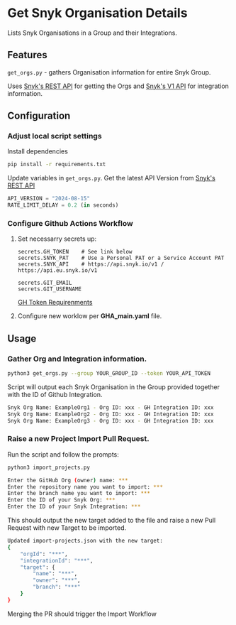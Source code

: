 # Get Snyk Organisation Details

Lists Snyk Organisations in a Group and their Integrations.

## Features

`get_orgs.py` - gathers Organisation information for entire Snyk Group. 

Uses [Snyk's REST API](https://apidocs.snyk.io/?version=2024-10-15#get-/groups/-group_id-/orgs) for getting the Orgs and [Snyk's V1 API](https://snyk.docs.apiary.io/#reference/integrations/integrations/list) for integration information.

## Configuration

### Adjust local script settings

Install dependencies
```sh
pip install -r requirements.txt
```

Update variables in `get_orgs.py`. Get the latest API Version from [Snyk's REST API](https://apidocs.snyk.io/)
```py
API_VERSION = "2024-08-15"
RATE_LIMIT_DELAY = 0.2 (in seconds)
```

### Configure Github Actions Workflow

1. Set necessarry secrets up:

    ```
    secrets.GH_TOKEN    # See link below
    secrets.SNYK_PAT    # Use a Personal PAT or a Service Account PAT
    secrets.SNYK_API    # https://api.snyk.io/v1 / https://api.eu.snyk.io/v1

    secrets.GIT_EMAIL
    secrets.GIT_USERNAME
    ```
    [GH Token Requirenments](https://docs.snyk.io/scm-ide-and-ci-cd-integrations/snyk-scm-integrations/github-enterprise#generate-a-personal-access-token-from-your-github-settings)


2.  Configure new worklow per **GHA_main.yaml** file.



## Usage

### Gather Org and Integration information.

```sh
python3 get_orgs.py --group YOUR_GROUP_ID --token YOUR_API_TOKEN
```

Script will output each Snyk Organisation in the Group provided together with the ID of Github Integration. 

```sh
Snyk Org Name: ExampleOrg1 - Org ID: xxx - GH Integration ID: xxx
Snyk Org Name: ExampleOrg2 - Org ID: xxx - GH Integration ID: xxx
Snyk Org Name: ExampleOrg3 - Org ID: xxx - GH Integration ID: xxx
```

### Raise a new Project Import Pull Request.

Run the script and follow the prompts:

```sh
python3 import_projects.py
```

```sh
Enter the GitHub Org (owner) name: ***
Enter the repository name you want to import: ***
Enter the branch name you want to import: ***
Enter the ID of your Snyk Org: ***
Enter the ID of your Snyk Integration: ***
```

This should output the new target added to the file and raise a new Pull Request with new Target to be imported.

```sh
Updated import-projects.json with the new target:
{
    "orgId": "***",
    "integrationId": "***",
    "target": {
        "name": "***",
        "owner": "***",
        "branch": "***"
    }
}
```

Merging the PR should trigger the Import Workflow
